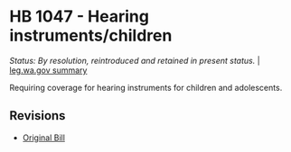 # HB 1047 - Hearing instruments/children
*Status: By resolution, reintroduced and retained in present status.* | [leg.wa.gov summary](https://app.leg.wa.gov/billsummary?BillNumber=1047&Year=2021)

Requiring coverage for hearing instruments for children and adolescents.

## Revisions
* [Original Bill](1/)